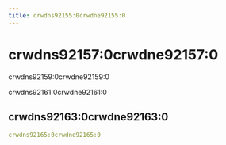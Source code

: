 ```yaml
---
title: crwdns92155:0crwdne92155:0
---
```


# crwdns92157:0crwdne92157:0

crwdns92159:0crwdne92159:0

crwdns92161:0crwdne92161:0

## crwdns92163:0crwdne92163:0

```yaml
crwdns92165:0crwdne92165:0
```
